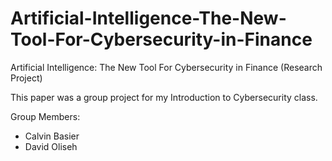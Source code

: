 # Artificial-Intelligence-The-New-Tool-For-Cybersecurity-in-Finance
Artificial Intelligence: The New Tool For Cybersecurity in Finance (Research Project) 

This paper was a group project for my Introduction to Cybersecurity class.

Group Members:
* Calvin Basier
* David Oliseh


